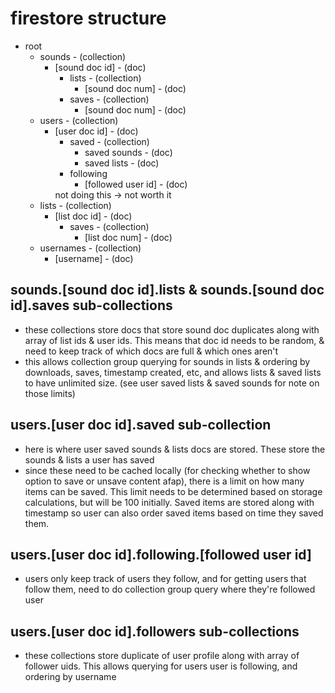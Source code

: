 # firestore structure
- root
  - sounds - (collection)
    - [sound doc id] - (doc)
      - lists - (collection)
        - [sound doc num] - (doc)
      - saves - (collection)
        - [sound doc num] - (doc)
  - users - (collection)
    - [user doc id] - (doc)
      - saved - (collection)
        - saved sounds - (doc)
        - saved lists - (doc)
      - following
        - [followed user id] - (doc)
      <!-- - followers --> not doing this -> not worth it
        <!-- - [user doc num] - (doc) -->
  - lists - (collection)
    - [list doc id] - (doc)
      - saves - (collection)
        - [list doc num] - (doc)
  - usernames - (collection)
    - [username] - (doc)

## sounds.[sound doc id].lists & sounds.[sound doc id].saves sub-collections
- these collections store docs that store sound doc duplicates along with array of list ids & user ids. This means that doc id needs to be random, & need to keep track of which docs are full & which ones aren't
- this allows collection group querying for sounds in lists & ordering by downloads, saves, timestamp created, etc, and allows lists & saved lists to have unlimited size. (see user saved lists & saved sounds for note on those limits)

## users.[user doc id].saved sub-collection
- here is where user saved sounds & lists docs are stored. These store the sounds & lists a user has saved
- since these need to be cached locally (for checking whether to show option to save or unsave content afap), there is a limit on how many items can be saved. This limit needs to be determined based on storage calculations, but will be 100 initially. Saved items are stored along with timestamp so user can also order saved items based on time they saved them.

## users.[user doc id].following.[followed user id]
- users only keep track of users they follow, and for getting users that follow them, need to do collection group query where they're followed user

## users.[user doc id].followers sub-collections
- these collections store duplicate of user profile along with array of follower uids. This allows querying for users user is following, and ordering by username